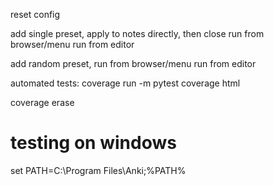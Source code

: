 reset config

add single preset,
apply to notes directly, then close
run from browser/menu
run from editor

add  random preset,
run from browser/menu
run from editor

automated tests:
coverage run -m pytest
coverage html

coverage erase

# testing on windows

set PATH=C:\Program Files\Anki;%PATH%